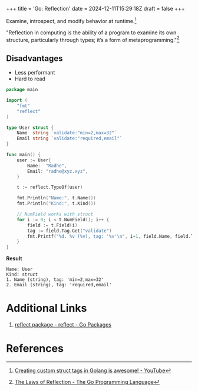 +++
title = 'Go: Reflection'
date = 2024-12-11T15:29:18Z
draft = false
+++

Examine, introspect, and modify behavior at runtime.[^2]

"Reflection in computing is the ability of a program to examine its own structure, particularly through types; it’s a form of metaprogramming."[^3]

## Disadvantages

- Less performant
- Hard to read

```go
package main

import (
	"fmt"
	"reflect"
)

type User struct {
	Name  string `validate:"min=2,max=32"`
	Email string `validate:"required,email"`
}

func main() {
	user := User{
		Name:  "Radhe",
		Email: "radhe@xyz.xyz",
	}

	t := reflect.TypeOf(user)

	fmt.Println("Name:", t.Name())
	fmt.Println("Kind:", t.Kind())

	// NumField works with struct
	for i := 0; i < t.NumField(); i++ {
		field := t.Field(i)
		tag := field.Tag.Get("validate")
		fmt.Printf("%d. %v (%v), tag: '%v'\n", i+1, field.Name, field.Type.Name(), tag)
	}
}
```

**Result**
```
Name: User
Kind: struct
1. Name (string), tag: 'min=2,max=32'
2. Email (string), tag: 'required,email'
```

# Additional Links

1. [reflect package - reflect - Go Packages](https://pkg.go.dev/reflect)

# References

[^2]:[Creating custom struct tags in Golang is awesome! - YouTube](https://www.youtube.com/watch?v=vtHZb7gNlbw)
[^3]:[The Laws of Reflection - The Go Programming Language](https://go.dev/blog/laws-of-reflection)
